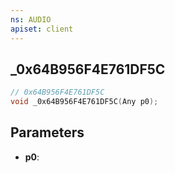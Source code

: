 ```yaml
---
ns: AUDIO
apiset: client
---
```

## _0x64B956F4E761DF5C

```c
// 0x64B956F4E761DF5C
void _0x64B956F4E761DF5C(Any p0);
```


## Parameters
* **p0**: